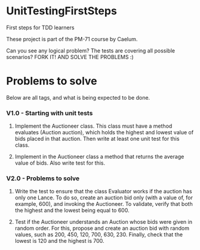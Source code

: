 UnitTestingFirstSteps
=====================

First steps for TDD learners

These project is part of the PM-71 course by Caelum.

Can you see any logical problem? The tests are covering all possible scenarios? FORK IT! AND SOLVE THE PROBLEMS :)

# Problems to solve

Below are all tags, and what is being expected to be done.

### V1.0 - Starting with unit tests
1. Implement the Auctioneer class. This class must have a method evaluates (Auction auction), which holds the highest and lowest value of bids placed in that auction. Then write at least one unit test for this class.

2. Implement in the Auctioneer class a method that returns the average value of bids. Also write test for this.

### V2.0 - Problems to solve

1. Write the test to ensure that the class Evaluator works if the auction has only one Lance. To do so, create an auction bid only (with a value of, for example, 600), and invoking the Auctioneer. To validate, verify that both the highest and the lowest being equal to 600.

2. Test if the Auctioneer understands an Auction whose bids were given in random order. For this, propose and create an auction bid with random values​​, such as 200, 450, 120, 700, 630, 230. Finally, check that the lowest is 120 and the highest is 700.